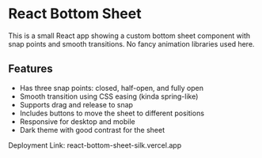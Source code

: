 # React Bottom Sheet

This is a small React app showing a custom bottom sheet component with snap points and smooth transitions. No fancy animation libraries used here.

## Features

- Has three snap points: closed, half-open, and fully open
- Smooth transition using CSS easing (kinda spring-like)
- Supports drag and release to snap
- Includes buttons to move the sheet to different positions
- Responsive for desktop and mobile
- Dark theme with good contrast for the sheet

Deployment Link: react-bottom-sheet-silk.vercel.app